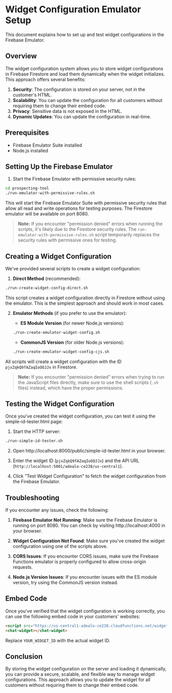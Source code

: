 # Widget Configuration Emulator Setup

This document explains how to set up and test widget configurations in the Firebase Emulator.

## Overview

The widget configuration system allows you to store widget configurations in Firebase Firestore and load them dynamically when the widget initializes. This approach offers several benefits:

1. **Security**: The configuration is stored on your server, not in the customer's HTML.
2. **Scalability**: You can update the configuration for all customers without requiring them to change their embed code.
3. **Privacy**: Sensitive data is not exposed in the HTML.
4. **Dynamic Updates**: You can update the configuration in real-time.

## Prerequisites

- Firebase Emulator Suite installed
- Node.js installed

## Setting Up the Firebase Emulator

1. Start the Firebase Emulator with permissive security rules:

```bash
cd prospecting-tool
./run-emulator-with-permissive-rules.sh
```

This will start the Firebase Emulator Suite with permissive security rules that allow all read and write operations for testing purposes. The Firestore emulator will be available on port 8080.

> **Note:** If you encounter "permission denied" errors when running the scripts, it's likely due to the Firestore security rules. The `run-emulator-with-permissive-rules.sh` script temporarily replaces the security rules with permissive ones for testing.

## Creating a Widget Configuration

We've provided several scripts to create a widget configuration:

1. **Direct Method** (recommended):

```bash
./run-create-widget-config-direct.sh
```

This script creates a widget configuration directly in Firestore without using the emulator. This is the simplest approach and should work in most cases.

2. **Emulator Methods** (if you prefer to use the emulator):

   * **ES Module Version** (for newer Node.js versions):

   ```bash
   ./run-create-emulator-widget-config.sh
   ```

   * **CommonJS Version** (for older Node.js versions):

   ```bash
   ./run-create-emulator-widget-config-cjs.sh
   ```

All scripts will create a widget configuration with the ID `pjxZqkQ9fAZaqIoOOJJx` in Firestore.

> **Note:** If you encounter "permission denied" errors when trying to run the JavaScript files directly, make sure to use the shell scripts (`.sh` files) instead, which have the proper permissions.

## Testing the Widget Configuration

Once you've created the widget configuration, you can test it using the simple-id-tester.html page:

1. Start the HTTP server:

```bash
./run-simple-id-tester.sh
```

2. Open http://localhost:8000/public/simple-id-tester.html in your browser.

3. Enter the widget ID (`pjxZqkQ9fAZaqIoOOJJx`) and the API URL (`http://localhost:5001/adealo-ce238/us-central1`).

4. Click "Test Widget Configuration" to fetch the widget configuration from the Firebase Emulator.

## Troubleshooting

If you encounter any issues, check the following:

1. **Firebase Emulator Not Running**: Make sure the Firebase Emulator is running on port 8080. You can check by visiting http://localhost:4000 in your browser.

2. **Widget Configuration Not Found**: Make sure you've created the widget configuration using one of the scripts above.

3. **CORS Issues**: If you encounter CORS issues, make sure the Firebase Functions emulator is properly configured to allow cross-origin requests.

4. **Node.js Version Issues**: If you encounter issues with the ES module version, try using the CommonJS version instead.

## Embed Code

Once you've verified that the widget configuration is working correctly, you can use the following embed code in your customers' websites:

```html
<script src="https://us-central1-adealo-ce238.cloudfunctions.net/widget?widgetId=YOUR_WIDGET_ID"></script>
<chat-widget></chat-widget>
```

Replace `YOUR_WIDGET_ID` with the actual widget ID.

## Conclusion

By storing the widget configuration on the server and loading it dynamically, you can provide a secure, scalable, and flexible way to manage widget configurations. This approach allows you to update the widget for all customers without requiring them to change their embed code.
